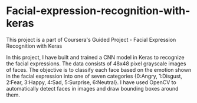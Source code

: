 # Facial-expression-recognition-with-keras
This project is a part of Coursera's Guided Project - Facial Expression Recognition with Keras

In this project, I have built and trained a CNN model in Keras to recognize the facial expressions. The data consists of 48x48 pixel grayscale images of faces. The objective is to classify each face based on the emotion shown in the facial expression into one of seven categories {0:Angry, 1:Disgust, 2:Fear, 3:Happy, 4:Sad, 5:Surprise, 6:Neutral}. I have used OpenCV to automatically detect faces in images and draw bounding boxes around them. 
